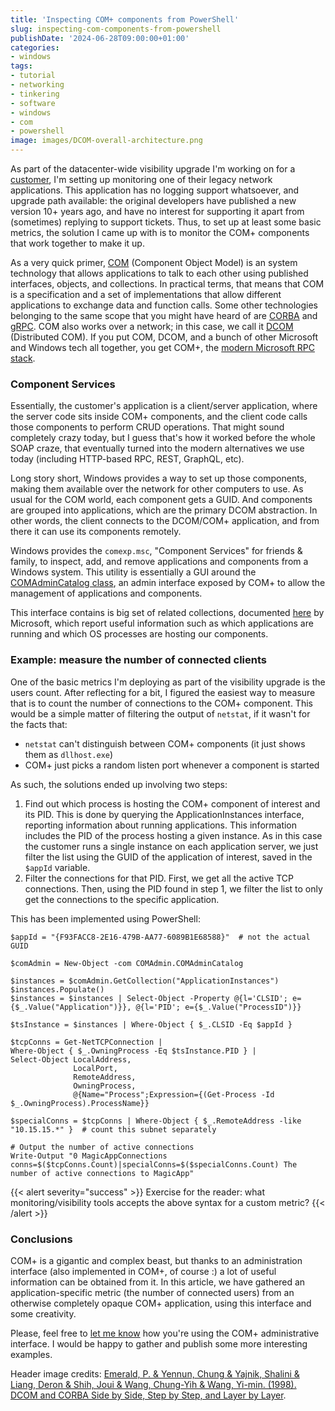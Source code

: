 ```yaml
---
title: 'Inspecting COM+ components from PowerShell'
slug: inspecting-com-components-from-powershell
publishDate: '2024-06-28T09:00:00+01:00'
categories:
- windows
tags:
- tutorial
- networking
- tinkering
- software
- windows
- com
- powershell
image: images/DCOM-overall-architecture.png
---
```


As part of the datacenter-wide visibility upgrade I'm working on for a [customer](/consulting), I'm setting up monitoring one of their legacy network applications. This application has no logging support whatsoever, and upgrade path available: the original developers have published a new version 10+ years ago, and have no interest for supporting it apart from (sometimes) replying to support tickets. Thus, to set up at least some basic metrics, the solution I came up with is to monitor the COM+ components that work together to make it up.

As a very quick primer, [COM](https://en.wikipedia.org/wiki/Component_Object_Model) (Component Object Model) is an system technology that allows applications to talk to each other using published interfaces, objects, and collections. In practical terms, that means that COM is a specification and a set of implementations that allow different applications to exchange data and function calls. Some other technologies belonging to the same scope that you might have heard of are [CORBA](https://en.wikipedia.org/wiki/Common_Object_Request_Broker_Architecture) and [gRPC](https://grpc.io/). COM also works over a network; in this case, we call it [DCOM](https://en.wikipedia.org/wiki/Distributed_Component_Object_Model) (Distributed COM). If you put COM, DCOM, and a bunch of other Microsoft and Windows tech all together, you get COM+, the [modern Microsoft RPC stack](http://www.indigoo.com/dox/wsmw/1_Middleware/COM.pdf).

### Component Services

Essentially, the customer's application is a client/server application, where the server code sits inside COM+ components, and the client code calls those components to perform CRUD operations. That might sound completely crazy today, but I guess that's how it worked before the whole SOAP craze, that eventually turned into the modern alternatives we use today (including HTTP-based RPC, REST, GraphQL, etc).

Long story short, Windows provides a way to set up those components, making them available over the network for other computers to use. As usual for the COM world, each component gets a GUID. And components are grouped into applications, which are the primary DCOM abstraction. In other words, the client connects to the DCOM/COM+ application, and from there it can use its components remotely.

Windows provides the `comexp.msc`, "Component Services" for friends & family, to inspect, add, and remove applications and components from a Windows system. This utility is essentially a GUI around the [COMAdminCatalog class](https://learn.microsoft.com/en-us/windows/win32/cossdk/comadmincatalog), an admin interface exposed by COM+ to allow the management of applications and components.

This interface contains is big set of related collections, documented [here](https://learn.microsoft.com/en-us/windows/win32/cossdk/com--administration-collections) by Microsoft, which report useful information such as which applications are running and which OS processes are hosting our components.

### Example: measure the number of connected clients

One of the basic metrics I'm deploying as part of the visibility upgrade is the users count. After reflecting for a bit, I figured the easiest way to measure that is to count the number of connections to the COM+ component. This would be a simple matter of filtering the output of `netstat`, if it wasn't for the facts that:

* `netstat` can't distinguish between COM+ components (it just shows them as `dllhost.exe`)
* COM+ just picks a random listen port whenever a component is started

As such, the solutions ended up involving two steps:

1. Find out which process is hosting the COM+ component of interest and its PID. This is done by querying the ApplicationInstances interface, reporting information about running applications. This information includes the PID of the process hosting a given instance. As in this case the customer runs a single instance on each application server, we just filter the list using the GUID of the application of interest, saved in the `$appId` variable.
2. Filter the connections for that PID. First, we get all the active TCP connections. Then, using the PID found in step 1, we filter the list to only get the connections to the specific application.

This has been implemented using PowerShell:

```
$appId = "{F93FACC8-2E16-479B-AA77-6089B1E68588}"  # not the actual GUID

$comAdmin = New-Object -com COMAdmin.COMAdminCatalog

$instances = $comAdmin.GetCollection("ApplicationInstances")
$instances.Populate()
$instances = $instances | Select-Object -Property @{l='CLSID'; e={$_.Value("Application")}}, @{l='PID'; e={$_.Value("ProcessID")}}

$tsInstance = $instances | Where-Object { $_.CLSID -Eq $appId }

$tcpConns = Get-NetTCPConnection |
Where-Object { $_.OwningProcess -Eq $tsInstance.PID } |
Select-Object LocalAddress,
              LocalPort,
              RemoteAddress,
              OwningProcess,
              @{Name="Process";Expression={(Get-Process -Id $_.OwningProcess).ProcessName}}

$specialConns = $tcpConns | Where-Object { $_.RemoteAddress -like "10.15.15.*" }  # count this subnet separately

# Output the number of active connections
Write-Output "0 MagicAppConnections conns=$($tcpConns.Count)|specialConns=$($specialConns.Count) The number of active connections to MagicApp"
```

{{< alert severity="success" >}}
Exercise for the reader: what monitoring/visibility tools accepts the above syntax for a custom metric?
{{< /alert >}}

### Conclusions

COM+ is a gigantic and complex beast, but thanks to an administration interface (also implemented in COM+, of course :) a lot of useful information can be obtained from it. In this article, we have gathered an application-specific metric (the number of connected users) from an otherwise completely opaque COM+ application, using this interface and some creativity.

Please, feel free to [let me know](https://www.bestov.io/about-me) how you're using the COM+ administrative interface. I would be happy to gather and publish some more interesting examples.

Header image credits: [Emerald, P. & Yennun, Chung & Yajnik, Shalini & Liang, Deron & Shih, Joui & Wang, Chung-Yih & Wang, Yi-min. (1998). DCOM and CORBA Side by Side, Step by Step, and Layer by Layer](https://www.ime.usp.br/~reverbel/SOD-97/Textos/dcom_corba/Paper.html).